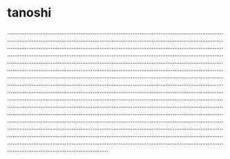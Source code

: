 # tanoshi

..........................................................................................................................................................................................................................................................................................................................................................................................................................................................................................................................................................................................................................................................................................................................................................................................................................................................................................................................................................................................................................................................................................................................................................................................................................................................................................................................................................................................................................................................................................................................................................................................................................................................................................................................................................................................................................................................................................................................................................................................................................................................................................................................